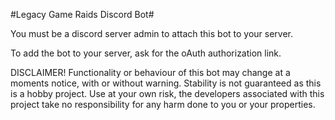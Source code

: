 #Legacy Game Raids Discord Bot#

You must be a discord server admin to attach this bot to your server.

To add the bot to your server, ask for the oAuth authorization link.

DISCLAIMER!
Functionality or behaviour of this bot may change at a moments notice, with or without warning.
Stability is not guaranteed as this is a hobby project.
Use at your own risk, the developers associated with this project take no responsibility for any harm done to you or your properties.